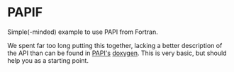 # PAPIF
Simple(-minded) example to use PAPI from Fortran.

We spent far too long putting this together, lacking a better description of the API than can be found in [PAPI's](http://icl.cs.utk.edu/papi) [doxygen](http://icl.cs.utk.edu/papi/docs/d1/d82/group__PAPIF.html). This is very basic, but should help you as a starting point.
